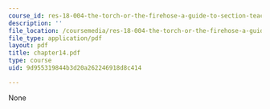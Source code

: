 ```yaml
---
course_id: res-18-004-the-torch-or-the-firehose-a-guide-to-section-teaching-spring-2009
description: ''
file_location: /coursemedia/res-18-004-the-torch-or-the-firehose-a-guide-to-section-teaching-spring-2009/9d955319844b3d20a262246918d8c414_chapter14.pdf
file_type: application/pdf
layout: pdf
title: chapter14.pdf
type: course
uid: 9d955319844b3d20a262246918d8c414

---
```

None